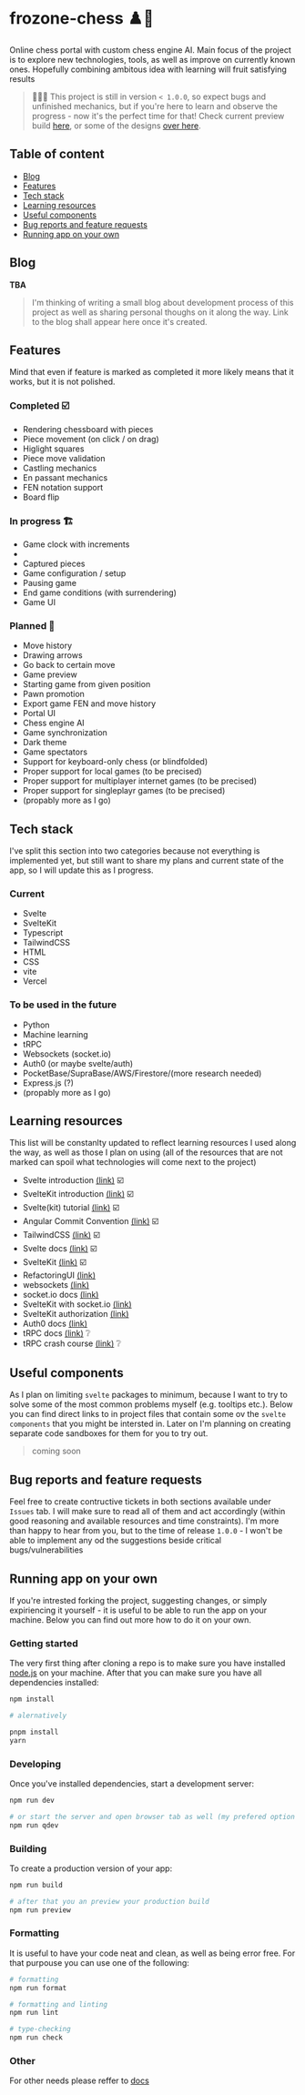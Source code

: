 # frozone-chess :chess_pawn::ice_cube:

Online chess portal with custom chess engine AI. Main focus of the project is to explore new technologies, tools, as well as improve on currently known ones. Hopefully combining ambitous idea with learning will fruit satisfying results

> :construction::construction::construction: This project is still in version `< 1.0.0`, so expect bugs and unfinished mechanics, but if you're here to learn and observe the progress - now it's the perfect time for that! Check current preview build [here](https://frozone-chess.vercel.app/), or some of the designs [over here](https://xd.adobe.com/view/a64d7437-8e09-4688-8888-ed3acba4f3b6-f31e/?fullscreen).

## Table of content

- [Blog](#blog)
- [Features](#features)
- [Tech stack](#tech-stack)
- [Learning resources](#learning-resources)
- [Useful components](#useful-components)
- [Bug reports and feature requests](#bug-reports-and-feature-requests)
- [Running app on your own](#running-app-on-your-own)

## Blog

**TBA**

> I'm thinking of writing a small blog about development process of this project as well as sharing personal thoughs on it along the way. Link to the blog shall appear here once it's created.

## Features

Mind that even if feature is marked as completed it more likely means that it works, but it is not polished.

### Completed :ballot_box_with_check:

- Rendering chessboard with pieces
- Piece movement (on click / on drag)
- Higlight squares
- Piece move validation
- Castling mechanics
- En passant mechanics
- FEN notation support
- Board flip

### In progress :building_construction:

- Game clock with increments
-
- Captured pieces
- Game configuration / setup
- Pausing game
- End game conditions (with surrendering)
- Game UI

### Planned :bookmark_tabs:

- Move history
- Drawing arrows
- Go back to certain move
- Game preview
- Starting game from given position
- Pawn promotion
- Export game FEN and move history
- Portal UI
- Chess engine AI
- Game synchronization
- Dark theme
- Game spectators
- Support for keyboard-only chess (or blindfolded)
- Proper support for local games (to be precised)
- Proper support for multiplayer internet games (to be precised)
- Proper support for singleplayr games (to be precised)
- (propably more as I go)

## Tech stack

I've split this section into two categories because not everything is implemented yet, but still want to share my plans and current state of the app, so I will update this as I progress.

### Current

- Svelte
- SvelteKit
- Typescript
- TailwindCSS
- HTML
- CSS
- vite
- Vercel

### To be used in the future

- Python
- Machine learning
- tRPC
- Websockets (socket.io)
- Auth0 (or maybe svelte/auth)
- PocketBase/SupraBase/AWS/Firestore/(more research needed)
- Express.js (?)
- (propably more as I go)

## Learning resources

This list will be constanlty updated to reflect learning resources I used along the way, as well as those I plan on using (all of the resources that are not marked can spoil what technologies will come next to the project)

- Svelte introduction [(link)](https://www.youtube.com/watch?v=rv3Yq-B8qp4) :ballot_box_with_check:
- SvelteKit introduction [(link)](https://www.youtube.com/watch?v=uEJ-Rnm2yOE) :ballot_box_with_check:
- Svelte(kit) tutorial [(link)](https://learn.svelte.dev/tutorial) :ballot_box_with_check:
- Angular Commit Convention [(link)](https://www.conventionalcommits.org/en/v1.0.0-beta.4/) :ballot_box_with_check:
- TailwindCSS [(link)](https://tailwindcss.com) :ballot_box_with_check:
- Svelte docs [(link)](https://svelte.dev/docs) :ballot_box_with_check:
- SvelteKit [(link)](https://kit.svelte.dev/docs/introduction) :ballot_box_with_check:
- RefactoringUI [(link)](https://www.refactoringui.com)
- websockets [(link)](https://appmaster.io/pl/blog/czym-sa-websockety-i-jak-je-tworzyc)
- socket.io docs [(link)](https://socket.io/docs/v4/)
- SvelteKit with socket.io [(link)](https://dev.to/theether0/sveltekit-with-socketio-and-nodejs-285h)
- SvelteKit authorization [(link)](https://github.com/nextauthjs/next-auth/tree/main/apps/examples/sveltekit)
- Auth0 docs [(link)](https://auth0.com/docs/)
- tRPC docs [(link)](https://trpc.io/docs) :grey_question:
- tRPC crash course [(link)](https://www.youtube.com/watch?v=UfUbBWIFdJs) :grey_question:

## Useful components

As I plan on limiting `svelte` packages to minimum, because I want to try to solve some of the most common problems myself (e.g. tooltips etc.). Below you can find direct links to in project files that contain some ov the `svelte components` that you might be intersted in. Later on I'm planning on creating separate code sandboxes for them for you to try out.

> coming soon

## Bug reports and feature requests

Feel free to create contructive tickets in both sections available under `Issues` tab. I will make sure to read all of them and act accordingly (within good reasoning and available resources and time constraints). I'm more than happy to hear from you, but to the time of release `1.0.0` - I won't be able to implement any od the suggestions beside critical bugs/vulnerabilities

## Running app on your own

If you're intrested forking the project, suggesting changes, or simply expiriencing it yourself - it is useful to be able to run the app on your machine. Below you can find out more how to do it on your own.

### Getting started

The very first thing after cloning a repo is to make sure you have installed [node.js](https://nodejs.org/en/) on your machine. After that you can make sure you have all dependencies installed:

```bash
npm install

# alernatively

pnpm install
yarn

```

### Developing

Once you've installed dependencies, start a development server:

```bash
npm run dev

# or start the server and open browser tab as well (my prefered option | qdev - quick development)
npm run qdev
```

### Building

To create a production version of your app:

```bash
npm run build

# after that you an preview your production build
npm run preview
```

### Formatting

It is useful to have your code neat and clean, as well as being error free. For that purpouse you can use one of the following:

```bash
# formatting
npm run format

# formatting and linting
npm run lint

# type-checking
npm run check
```

### Other

For other needs please reffer to [docs](https://svelte.dev/docs)
